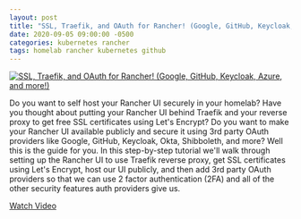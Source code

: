 ```yaml
---
layout: post
title: "SSL, Traefik, and OAuth for Rancher! (Google, GitHub, Keycloak, Azure, and more!)"
date: 2020-09-05 09:00:00 -0500
categories: kubernetes rancher
tags: homelab rancher kubernetes github
---
```


[![SSL, Traefik, and OAuth for Rancher! (Google, GitHub, Keycloak, Azure, and more!)](https://img.youtube.com/vi/Af7HXhElams/0.jpg)](https://www.youtube.com/watch?v=Af7HXhElams "SSL, Traefik, and OAuth for Rancher! (Google, GitHub, Keycloak, Azure, and more!)")

Do you want to self host your Rancher UI securely in your homelab? Have you thought about putting your Rancher UI behind Traefik and your reverse proxy to get free SSL certificates using Let's Encrypt?  Do you want to make your Rancher UI available publicly and secure it using 3rd party OAuth providers like Google, GitHub, Keycloak, Okta, Shibboleth, and more?  Well this is the guide for you.  In this step-by-step tutorial we'll walk through setting up the Rancher UI to use Traefik reverse proxy, get SSL certificates using Let's Encrypt, host our UI publicly, and then add 3rd party OAuth providers so that we can use 2 factor authentication (2FA) and all of the other security features auth providers give us.


[Watch Video](https://www.youtube.com/watch?v=Af7HXhElams)

